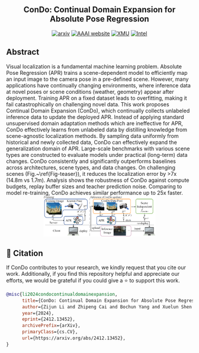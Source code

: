 <h2 align="center">ConDo: Continual Domain Expansion for Absolute Pose Regression</h2>

<div align="center">
<a href="https://arxiv.org/abs/2412.13452"><img src="https://img.shields.io/badge/arXiv-2412.13452-b31b1b?logo=arxiv" alt='arxiv'></a>
<a href="https://aaai.org/conference/aaai/aaai-25/"><img src="https://img.shields.io/badge/AAAI-accepted-093672" alt='AAAI website'></a>
<a href="https://en.xmu.edu.cn"><img src="https://img.shields.io/badge/XMU-183F9D?logo=Google%20Scholar&logoColor=white" alt='XMU'></a>
<a href="https://www.intel.com"><img src="https://img.shields.io/badge/Labs-0071C5?logo=intel" alt='Intel'></a>
</div>

<h2>Abstract</h2>
Visual localization is a fundamental machine learning problem. Absolute Pose Regression (APR) trains a scene-dependent model to efficiently map an input image to the camera pose in a pre-defined scene. However, many applications have continually changing environments, where inference data at novel poses or scene conditions (weather, geometry) appear after deployment. Training APR on a fixed dataset leads to overfitting, making it fail catastrophically on challenging novel data. This work proposes Continual Domain Expansion (ConDo), which continually collects unlabeled inference data to update the deployed APR. Instead of applying standard unsupervised domain adaptation methods which are ineffective for APR, ConDo effectively learns from unlabeled data by distilling knowledge from scene-agnostic localization methods. By sampling data uniformly from historical and newly collected data, ConDo can effectively expand the generalization domain of APR. Large-scale benchmarks with various scene types are constructed to evaluate models under practical (long-term) data changes. ConDo consistently and significantly outperforms baselines across architectures, scene types, and data changes. On challenging scenes (Fig.~\ref{Fig-teaser}), it reduces the localization error by >7x (14.8m vs 1.7m). Analysis shows the robustness of ConDo against compute budgets, replay buffer sizes and teacher prediction noise. Comparing to model re-training, ConDo achieves similar performance up to 25x faster. 

<div align="center">
    <img src="images/Fig_pipeline.png" width="60%" alt="Main figure">
	</a>
</div>
<p></p>

## 📌 Citation

If ConDo contributes to your research, we kindly request that you cite our work. Additionally, if you find this repository helpful and appreciate our efforts, we would be grateful if you could give a ⭐️ to support this work.
```bibtex
@misc{li2024condocontinualdomainexpansion,
      title={ConDo: Continual Domain Expansion for Absolute Pose Regression}, 
      author={Zijun Li and Zhipeng Cai and Bochun Yang and Xuelun Shen and Siqi Shen and Xiaoliang Fan and Michael Paulitsch and Cheng Wang},
      year={2024},
      eprint={2412.13452},
      archivePrefix={arXiv},
      primaryClass={cs.CV},
      url={https://arxiv.org/abs/2412.13452}, 
}
```
